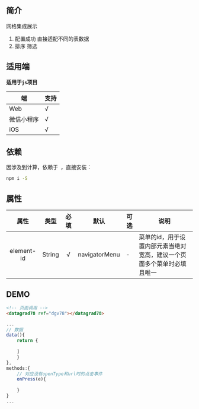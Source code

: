 ## 简介

网格集成展示
1. 配置成功 直接适配不同的表数据
2. 排序 筛选

## 适用端

**适用于`js`项目**

|端|支持|
|---|---|
|Web|√|
|微信小程序|√|
|iOS|√|

## 依赖

因涉及到计算，依赖于` `，直接安装：

```bash
npm i -S  
```

## 属性

|属性|类型|必填|默认|可选|说明|
|:---:|:---:|:---:|:---:|---|---|
|element-id|String|√|navigatorMenu|-|菜单的id，用于设置内部元素当绝对宽高，建议一个页面多个菜单时必填且唯一|

## DEMO
```html
<!-- 页面调用 -->
<datagrad78 ref="dgv78"></datagrad78>  
```

```js
...
// 数据
data(){
    return {
 
	]
    }
},
methods:{
    // 对应没有openType和url时的点击事件
    onPress(e){
      
    }
}
...
```



